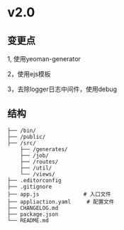 # v2.0

## 变更点
1, 使用yeoman-generator

2，使用ejs模板

3，去除logger日志中间件，使用debug

## 结构
```
├── /bin/                 
├── /public/               
├── /src/             
	├── /generates/
	├── /job/
	├── /routes/
	├── /util/
	└── /views/
├── .editorconfig          
├── .gitignore
├── app.js   			# 入口文件
├── appliaction.yaml     # 配置文件
├── CHANGELOG.md   
├── package.json
└── README.md
```
